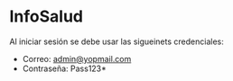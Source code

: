# InfoSalud

Al iniciar sesión se debe usar las sigueinets credenciales:

- Correo: admin@yopmail.com
- Contraseña: Pass123*